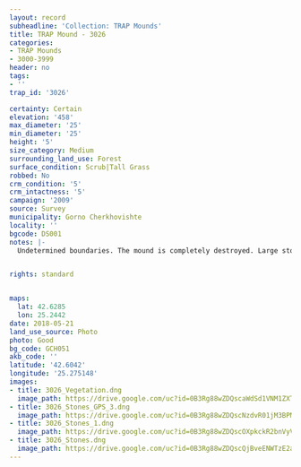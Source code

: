 ```yaml
---
layout: record
subheadline: 'Collection: TRAP Mounds'
title: TRAP Mound - 3026
categories:
- TRAP Mounds
- 3000-3999
header: no
tags:
- ''
trap_id: '3026'

certainty: Certain
elevation: '458'
max_diameter: '25'
min_diameter: '25'
height: '5'
size_category: Medium
surrounding_land_use: Forest
surface_condition: Scrub|Tall Grass
robbed: No
crm_condition: '5'
crm_intactness: '5'
campaign: '2009'
source: Survey
municipality: Gorno Cherkhovishte
locality: ''
bgcode: DS001
notes: |-
  Undetermined boundaries. The mound is completely destroyed. Large stones encompass the area. 20 m (E direction) there is another stone circle.


rights: standard


maps:
  lat: 42.6285
  lon: 25.2442
date: 2018-05-21
land_use_source: Photo
photo: Good
bg_code: GCH051
akb_code: ''
latitude: '42.6042'
longitude: '25.275148'
images:
- title: 3026_Vegetation.dng
  image_path: https://drive.google.com/uc?id=0B3Rg88wZDQscaWdSd1VNM1ZXTW8
- title: 3026_Stones_GPS_3.dng
  image_path: https://drive.google.com/uc?id=0B3Rg88wZDQscNzdvR01jM3BPMlU
- title: 3026_Stones_1.dng
  image_path: https://drive.google.com/uc?id=0B3Rg88wZDQscOXpkckR2bnVyVVU
- title: 3026_Stones.dng
  image_path: https://drive.google.com/uc?id=0B3Rg88wZDQscQjBveENWTzE2aGM
---
```

